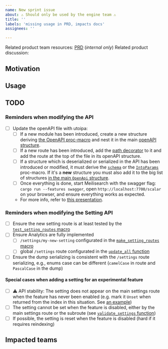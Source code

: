 ```yaml
---
name: New sprint issue
about: ⚠️ Should only be used by the engine team ⚠️
title: ''
labels: 'missing usage in PRD, impacts docs'
assignees: ''

---
```


Related product team resources: [PRD]() (_internal only_)
Related product discussion:

## Motivation

<!---Copy/paste the information in PRD or briefly detail the product motivation. Ask product team if any hesitation.-->

## Usage

<!---Link to the public part of the PRD, or to the related product discussion for experimental features-->

## TODO

<!---If necessary, create a list with technical/product steps-->

### Reminders when modifying the API

- [ ] Update the openAPI file with utoipa:
  - [ ] If a new module has been introduced, create a new structure deriving [the OpenAPI proc-macro](https://docs.rs/utoipa/latest/utoipa/derive.OpenApi.html) and nest it in the main [openAPI structure](https://github.com/meilisearch/meilisearch/blob/f2185438eed60fa32d25b15480c5ee064f6fba4a/crates/meilisearch/src/routes/mod.rs#L64-L78).
  - [ ] If a new route has been introduced, add the [path decorator](https://docs.rs/utoipa/latest/utoipa/attr.path.html) to it and add the route at the top of the file in its openAPI structure.
  - [ ] If a structure which is deserialized or serialized in the API has been introduced or modified, it must derive the [`schema`](https://docs.rs/utoipa/latest/utoipa/macro.schema.html) or the [`IntoParams`](https://docs.rs/utoipa/latest/utoipa/derive.IntoParams.html) proc-macro.
        If it's a **new** structure you must also add it to the big list of structures [in the main `OpenApi` structure](https://github.com/meilisearch/meilisearch/blob/f2185438eed60fa32d25b15480c5ee064f6fba4a/crates/meilisearch/src/routes/mod.rs#L88).
  - [ ] Once everything is done, start Meilisearch with the swagger flag: `cargo run --features swagger`, open `http://localhost:7700/scalar` on your browser, and ensure everything works as expected.
  - For more info, refer to [this presentation](https://pitch.com/v/generating-the-openapi-file-jrn3nh).

### Reminders when modifying the Setting API

<!--- Special steps to remind when adding a new index setting -->

- [ ] Ensure the new setting route is at least tested by the [`test_setting_routes` macro](https://github.com/meilisearch/meilisearch/blob/5204c0b60b384cbc79621b6b2176fca086069e8e/meilisearch/tests/settings/get_settings.rs#L276)
- [ ] Ensure Analytics are fully implemented
  - [ ] `/settings/my-new-setting` configurated in the [`make_setting_routes` macro](https://github.com/meilisearch/meilisearch/blob/5204c0b60b384cbc79621b6b2176fca086069e8e/meilisearch/src/routes/indexes/settings.rs#L141-L165)
  - [ ] global `/settings` route configurated in the [`update_all` function](https://github.com/meilisearch/meilisearch/blob/5204c0b60b384cbc79621b6b2176fca086069e8e/meilisearch/src/routes/indexes/settings.rs#L655-L751)
- [ ] Ensure the dump serializing is consistent with the `/settings` route serializing, e.g., enums case can be different (`camelCase` in route and `PascalCase` in the dump)

#### Special cases when adding a setting for an experimental feature

- [ ] ⚠️ API stability: The setting does not appear on the main settings route when the feature has never been enabled (e.g. mark it `Unset` when returned from the index in this situation. See [an example](https://github.com/meilisearch/meilisearch/blob/7a89abd2a025606a42f8b219e539117eb2eb029f/meilisearch-types/src/settings.rs#L608))
- [ ] The setting cannot be set when the feature is disabled, either by the main settings route or the subroute (see [`validate_settings` function](https://github.com/meilisearch/meilisearch/blob/7a89abd2a025606a42f8b219e539117eb2eb029f/meilisearch/src/routes/indexes/settings.rs#L811))
- [ ] If possible, the setting is reset when the feature is disabled (hard if it requires reindexing)

## Impacted teams

<!---Ping the related teams. Ask for the engine manager if any hesitation-->
<!---@meilisearch/docs-team when there is any API change, e.g. settings addition-->
